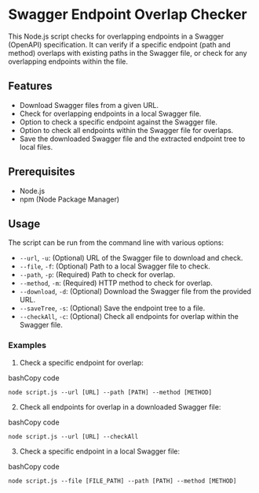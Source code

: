 # Swagger Endpoint Overlap Checker

This Node.js script checks for overlapping endpoints in a Swagger (OpenAPI) specification. It can verify if a specific endpoint (path and method) overlaps with existing paths in the Swagger file, or check for any overlapping endpoints within the file.

## Features

- Download Swagger files from a given URL.
- Check for overlapping endpoints in a local Swagger file.
- Option to check a specific endpoint against the Swagger file.
- Option to check all endpoints within the Swagger file for overlaps.
- Save the downloaded Swagger file and the extracted endpoint tree to local files.

## Prerequisites

- Node.js
- npm (Node Package Manager)

## Usage

The script can be run from the command line with various options:

*   `--url`, `-u`: (Optional) URL of the Swagger file to download and check.
*   `--file`, `-f`: (Optional) Path to a local Swagger file to check.
*   `--path`, `-p`: (Required) Path to check for overlap.
*   `--method`, `-m`: (Required) HTTP method to check for overlap.
*   `--download`, `-d`: (Optional) Download the Swagger file from the provided URL.
*   `--saveTree`, `-s`: (Optional) Save the endpoint tree to a file.
*   `--checkAll`, `-c`: (Optional) Check all endpoints for overlap within the Swagger file.

### Examples

1.  Check a specific endpoint for overlap:

bashCopy code

`node script.js --url [URL] --path [PATH] --method [METHOD]`

2.  Check all endpoints for overlap in a downloaded Swagger file:

bashCopy code

`node script.js --url [URL] --checkAll`

3.  Check a specific endpoint in a local Swagger file:

bashCopy code

`node script.js --file [FILE_PATH] --path [PATH] --method [METHOD]`
